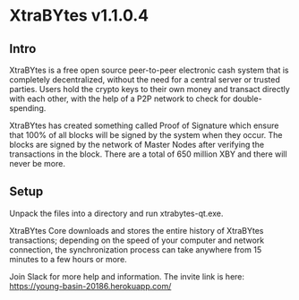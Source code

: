 # XtraBYtes v1.1.0.4

## Intro
XtraBYtes is a free open source peer-to-peer electronic cash system that is
completely decentralized, without the need for a central server or trusted
parties. Users hold the crypto keys to their own money and transact directly
with each other, with the help of a P2P network to check for double-spending.

XtraBYtes has created something called Proof of Signature which ensure that 
100% of all blocks will be signed by the system when they occur. The blocks 
are signed by the network of Master Nodes after verifying the transactions in 
the block. There are a total of 650 million XBY and there will never be more.

## Setup
Unpack the files into a directory and run xtrabytes-qt.exe.

XtraBYtes Core downloads and stores the entire history of XtraBYtes transactions;
depending on the speed of your computer and network connection, the synchronization
process can take anywhere from 15 minutes to a few hours or more.

Join Slack for more help and information. The invite link is here:  https://young-basin-20186.herokuapp.com/
